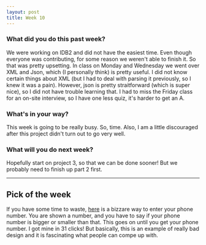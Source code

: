 ```yaml
---
layout: post
title: Week 10
---
```


### __What did you do this past week?__
We were working on IDB2 and did not have the easiest time. 
Even though everyone was contributing, for some reason we weren't able to finish it. So that was pretty upsetting.
In class on Monday and Wednesday we went over XML and Json, which (I personally think) is pretty useful.
I did not know certain things about XML (but I had to deal with parsing it previously, so I knew it was a pain). 
However, json is pretty straitforward (which is super nice), so I did not have trouble learning that. 
I had to miss the Friday class for an on-site interview, so I have one less quiz, it's harder to get an A. 

### __What's in your way?__
This week is going to be really busy. So, time. 
Also, I am a little discouraged after this project didn't turn out to go very well. 

### __What will you do next week?__
Hopefully start on project 3, so that we can be done sooner! But we probably need to finish up part 2 first. 

---

## Pick of the week
If you have some time to waste, [here](http://codepen.io/shamittomar/pen/dMQgXr) is a bizzare way to enter your phone number. 
You are shown a number, and you have to say if your phone number is bigger or smaller than that. 
This goes on until you get your phone number. 
I got mine in 31 clicks!
But basically, this is an example of really bad design and it is fascinating what people can compe up with.
